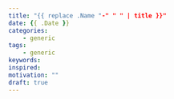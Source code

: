 ```yaml
---
title: "{{ replace .Name "-" " " | title }}"
date: {{ .Date }}
categories:
    - generic
tags:
    - generic
keywords:
inspired:
motivation: ""
draft: true
---
```



